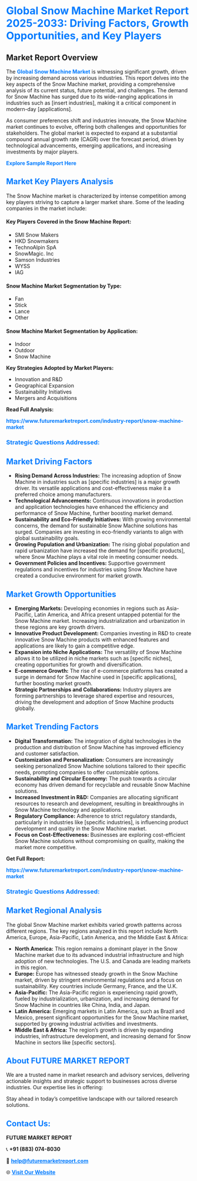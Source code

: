 <h1 style="color: #007BFF;">Global Snow Machine Market Report 2025-2033: Driving Factors, Growth Opportunities, and Key Players</h1>

<section id="overview">
<h2>Market Report Overview</h2>
<p>The <a href="https://www.futuremarketreport.com/industry-report/snow-machine-market" style="color: #007BFF; text-decoration: none;"><strong>Global Snow Machine Market</strong></a> is witnessing significant growth, driven by increasing demand across various industries. This report delves into the key aspects of the Snow Machine market, providing a comprehensive analysis of its current status, future potential, and challenges. The demand for Snow Machine has surged due to its wide-ranging applications in industries such as [insert industries], making it a critical component in modern-day [applications].</p>
<p>As consumer preferences shift and industries innovate, the Snow Machine market continues to evolve, offering both challenges and opportunities for stakeholders. The global market is expected to expand at a substantial compound annual growth rate (CAGR) over the forecast period, driven by technological advancements, emerging applications, and increasing investments by major players.</p>
</section>

<section id="overview">
<p><a href="https://www.futuremarketreport.com/request-sample/reportId=124504" style="color: #007BFF; text-decoration: none;"><strong>Explore Sample Report Here</strong></a></p>
</section>

<section id="key-players">
<h2 style="color: #007BFF;">Market Key Players Analysis</h2>
<p>The Snow Machine market is characterized by intense competition among key players striving to capture a larger market share. Some of the leading companies in the market include:</p>
<h4>Key Players Covered in the Snow Machine Report:</h4>
<ul><li>SMI Snow Makers</li><li>HKD Snowmakers</li><li>TechnoAlpin SpA</li><li>SnowMagic. Inc</li><li>Samson Industries</li><li>WYSS</li><li>IAG</li></ul>
<h4>Snow Machine Market Segmentation by Type:</h4>
<ul><li>Fan</li><li>Stick</li><li>Lance</li><li>Other</li></ul>

<h4>Snow Machine Market Segmentation by Application:</h4>
<ul><li>Indoor</li><li>Outdoor</li><li>Snow Machine</li></ul>
<p><strong>Key Strategies Adopted by Market Players:</strong></p>
<ul>
<li>Innovation and R&D</li>
<li>Geographical Expansion</li>
<li>Sustainability Initiatives</li>
<li>Mergers and Acquisitions</li>
</ul>
</section>

<section>
<p><strong>Read Full Analysis: </strong></p><a href="https://www.futuremarketreport.com/industry-report/snow-machine-market" style="color: #007BFF; text-decoration: none;"><strong>https://www.futuremarketreport.com/industry-report/snow-machine-market</strong></a>
<h3 style="color: #007BFF;">Strategic Questions Addressed:</h3>
</section>

<section id="driving-factors">
<h2 style="color: #007BFF;">Market Driving Factors</h2>
<ul>
<li><strong>Rising Demand Across Industries:</strong> The increasing adoption of Snow Machine in industries such as [specific industries] is a major growth driver. Its versatile applications and cost-effectiveness make it a preferred choice among manufacturers.</li>
<li><strong>Technological Advancements:</strong> Continuous innovations in production and application technologies have enhanced the efficiency and performance of Snow Machine, further boosting market demand.</li>
<li><strong>Sustainability and Eco-Friendly Initiatives:</strong> With growing environmental concerns, the demand for sustainable Snow Machine solutions has surged. Companies are investing in eco-friendly variants to align with global sustainability goals.</li>
<li><strong>Growing Population and Urbanization:</strong> The rising global population and rapid urbanization have increased the demand for [specific products], where Snow Machine plays a vital role in meeting consumer needs.</li>
<li><strong>Government Policies and Incentives:</strong> Supportive government regulations and incentives for industries using Snow Machine have created a conducive environment for market growth.</li>
</ul>
</section>

<section id="growth-opportunities">
<h2 style="color: #007BFF;">Market Growth Opportunities</h2>
<ul>
<li><strong>Emerging Markets:</strong> Developing economies in regions such as Asia-Pacific, Latin America, and Africa present untapped potential for the Snow Machine market. Increasing industrialization and urbanization in these regions are key growth drivers.</li>
<li><strong>Innovative Product Development:</strong> Companies investing in R&D to create innovative Snow Machine products with enhanced features and applications are likely to gain a competitive edge.</li>
<li><strong>Expansion into Niche Applications:</strong> The versatility of Snow Machine allows it to be utilized in niche markets such as [specific niches], creating opportunities for growth and diversification.</li>
<li><strong>E-commerce Growth:</strong> The rise of e-commerce platforms has created a surge in demand for Snow Machine used in [specific applications], further boosting market growth.</li>
<li><strong>Strategic Partnerships and Collaborations:</strong> Industry players are forming partnerships to leverage shared expertise and resources, driving the development and adoption of Snow Machine products globally.</li>
</ul>
</section>

<section id="trending-factors">
<h2 style="color: #007BFF;">Market Trending Factors</h2>
<ul>
<li><strong>Digital Transformation:</strong> The integration of digital technologies in the production and distribution of Snow Machine has improved efficiency and customer satisfaction.</li>
<li><strong>Customization and Personalization:</strong> Consumers are increasingly seeking personalized Snow Machine solutions tailored to their specific needs, prompting companies to offer customizable options.</li>
<li><strong>Sustainability and Circular Economy:</strong> The push towards a circular economy has driven demand for recyclable and reusable Snow Machine solutions.</li>
<li><strong>Increased Investment in R&D:</strong> Companies are allocating significant resources to research and development, resulting in breakthroughs in Snow Machine technology and applications.</li>
<li><strong>Regulatory Compliance:</strong> Adherence to strict regulatory standards, particularly in industries like [specific industries], is influencing product development and quality in the Snow Machine market.</li>
<li><strong>Focus on Cost-Effectiveness:</strong> Businesses are exploring cost-efficient Snow Machine solutions without compromising on quality, making the market more competitive.</li>
</ul>
</section>

<section>
<p><strong>Get Full Report: </strong></p><a href="https://www.futuremarketreport.com/industry-report/snow-machine-market" style="color: #007BFF; text-decoration: none;"><strong>https://www.futuremarketreport.com/industry-report/snow-machine-market</strong></a>
<h3 style="color: #007BFF;">Strategic Questions Addressed:</h3>
</section>


<section id="regional-analysis">
<h2 style="color: #007BFF;">Market Regional Analysis</h2>
<p>The global Snow Machine market exhibits varied growth patterns across different regions. The key regions analyzed in this report include North America, Europe, Asia-Pacific, Latin America, and the Middle East & Africa:</p>
<ul>
<li><strong>North America:</strong> This region remains a dominant player in the Snow Machine market due to its advanced industrial infrastructure and high adoption of new technologies. The U.S. and Canada are leading markets in this region.</li>
<li><strong>Europe:</strong> Europe has witnessed steady growth in the Snow Machine market, driven by stringent environmental regulations and a focus on sustainability. Key countries include Germany, France, and the U.K.</li>
<li><strong>Asia-Pacific:</strong> The Asia-Pacific region is experiencing rapid growth, fueled by industrialization, urbanization, and increasing demand for Snow Machine in countries like China, India, and Japan.</li>
<li><strong>Latin America:</strong> Emerging markets in Latin America, such as Brazil and Mexico, present significant opportunities for the Snow Machine market, supported by growing industrial activities and investments.</li>
<li><strong>Middle East & Africa:</strong> The region’s growth is driven by expanding industries, infrastructure development, and increasing demand for Snow Machine in sectors like [specific sectors].</li>
</ul>
</section>

<footer>
<h2 style="color: #007BFF;">About FUTURE MARKET REPORT</h2>
<p>We are a trusted name in market research and advisory services, delivering actionable insights and strategic support to businesses across diverse industries. Our expertise lies in offering:</p>

<p>Stay ahead in today’s competitive landscape with our tailored research solutions.</p>

<h2 style="color: #007BFF;">Contact Us:</h2>
<p><strong>FUTURE MARKET REPORT</strong></p>
<p>📞 <strong>+91 (883) 074-8030</strong></p>
<p>📧 <strong><a href="mailto:help@futuremarketreport.com" style="color: #007BFF;">help@futuremarketreport.com</a></strong></p>
<p>🌐 <strong><a href="https://www.futuremarketreport.com/" style="color: #007BFF;">Visit Our Website</a></strong></p>
</footer>